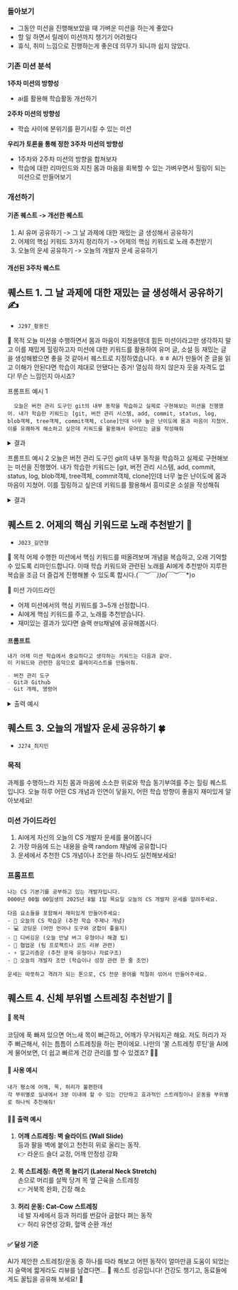 ### 돌아보기

- 그동안 미션을 진행해보았을 때 가벼운 미션을 하는게 좋았다
- 할 일 하면서 릴레이 미션까지 챙기기 어려웠다
- 휴식, 취미 느낌으로 진행하는게 좋은데 의무가 되니까 쉽지 않았다.

### 기존 미션 분석

**1주차 미션의 방향성**

- ai를 활용해 학습활동 개선하기

**2주차 미션의 방향성**

- 학습 사이에 분위기를 환기시킬 수 있는 미션

**우리가 토론을 통해 정한 3주차 미션의 방향성**

- 1주차와 2주차 미션의 방향을 합쳐보자
- 학습에 대한 리마인드와 지친 몸과 마음을 회복할 수 있는 가벼우면서 힐링이 되는 미션으로 만들어보기

### 개선하기

#### 기존 퀘스트 -> 개선한 퀘스트
1. AI 유머 공유하기 -> 그 날 과제에 대한 재밌는 글 생성해서 공유하기
2. 어제의 핵심 키워드 3가지 정리하기 -> 어제의 핵심 키워드로 노래 추천받기
3. 오늘의 운세 공유하기 ->  오늘의 개발자 운세 공유하기

#### 개선된 3주차 퀘스트
 ## 퀘스트 1. 그 날 과제에 대한 재밌는 글 생성해서 공유하기 ✍️
 - `J297_황용진`

🎯 목적
오늘 미션을 수행하면서 몸과 마음이 지쳤을텐데 힘든 미션이라고만 생각하지 말고 이를 재밌게 힐링하고자 미션에 대한 키워드를 활용하여 유머 글, 소설 등 재밌는 글을 생성해봤으면 좋을 것 같아서 퀘스트로 지정하였습니다. ㅎㅎ AI가 만들어 준 글을 읽고 이해가 안된다면 학습이 제대로 안됐다는 증거! 열심히 하지 않은자 웃을 자격도 없다! 무슨 느낌인지 아시죠?

프롬프트 예시 1
```        
  오늘은 버전 관리 도구인 git의 내부 동작을 학습하고 실제로 구현해보는 미션을 진행했어. 내가 학습한 키워드는 [git, 버전 관리 시스템, add, commit, status, log, blob객체, tree객체, commit객체, clone]인데 너무 높은 난이도에 몸과 마음이 지쳤어. 이를 유쾌하게 해소하고 싶은데 키워드를 활용해서 유머있는 글을 작성해줘
```
<details>

<summary> 결과</summary>


        
        ### 챗지피티 결과
        
        ```jsx
        오늘도 나는 ‘현실 버전 관리 시스템(Real-life VCS)’에 휘둘리던 몸과 마음을 잠시 내려놓고, 내 머릿속 git 레포지토리를 유쾌하게 정리해보려 한다.
        
        1️⃣ git init:
        
        내 아침 커피 한 잔을 initialize 하듯, 정신을 깨우고 “오늘도 화이팅!”이라는 커밋 메시지를 준비했다.
        
        2️⃣ add:
        
        그러나 출근길 버스에서 책가방을 잃어버릴 뻔한 순간, 나는 그 사건을 스테이지에 추가(git add)했다.
        
        “불안” 파일과 “당황” 파일이 index에 올라갔다.
        
        3️⃣ status:
        
        잠시 후 git status를 쳐보니,
        
        vbnet
        복사
        편집
        On branch tired  
        Your branch is up to date with 'origin/coffee-needed'.  
        Changes to be committed:  
          (use "git restore --staged <file>..." to unstage)  
                modified:   불안.txt  
                new file:   당황.txt  
        …이런 충격적인 리포트가 떴다.
        
        4️⃣ commit:
        
        “괜찮아, 내가 이걸 다 해낼 거야”
        
        잔뜩 의지를 담아 git commit -m "오늘 아침 위기 극복" 하자,
        
        내 안의 commit객체가 생성되며, 용기가 기록되었다.
        
        5️⃣ blob객체 & tree객체:
        
        하지만 이 모든 감정은 결국 blob객체로 저장되고,
        
        내 머릿속 감정 폴더 구조는 tree객체로 복잡하게 엮여 있다.
        
        “불안/blob” ↔ “희망/blob” ↔ “아무튼 커피/tree”
        
        6️⃣ log:
        
        git log를 입력하면…
        
        sql
        복사
        편집
        commit a1b2c3d4: 오늘 아침 위기 극복
        commit z9y8x7w6: 어젯밤 과제 해결  
        commit f1e2d3c4: 그래도 살아있네!  
        무심히 지나간 커밋 내역들이 내 인생의 작은 승리들이다.
        
        7️⃣ clone:
        
        “내가 오늘 겪은 고생을 친구에게도 share 하고 싶다!”
        
        그래서 리포지토리를 clone해 친구에게 전송했다.
        
        “야, 이 버그(아침 버스 사건) 좀 봐라!”
        
        마지막으로, 이 모든 과정을 겪은 나는 커밋 객체처럼 단단해졌고, 깨알같이 저장된 “당황.blob” 덕분에 다시는 같은 실수를 반복하지 않을 자신이 생겼다.
        
        이제 잠깐 stash하고, 달콤한 커피 한 잔으로 내 워킹 디렉토리를 깨끗이 정리해보자. ☕️😀
        
        ChatGPT에게 묻기
        
        ```
        
        ### 제미나이 2.5 결과
        
        ```jsx
        it과의 대환장 파티: 내 정신은 이미 blob이 되었다
        아아, 오늘은 Git이라는 거대한 미지의 버전 관리 시스템 앞에서 무릎 꿇었던 날... 분명 시작은 "재밌겠다!" 싶었던 Git 미션이었는데, 학습하면 할수록 뇌는 점점 blob 객체처럼 쪼그라들고, 마음은 tree 객체처럼 복잡하게 얽히고설키기 시작했습니다.
        
        강의실에 앉아 add 명령어를 칠 때까지만 해도 희망이 있었죠. "음, 파일을 추가하는 거군! 간단하네!" 하지만 commit의 개념을 이해하는 순간, 제 멘탈은 이미 안드로메다로 clone되어 버렸습니다. "아니, 그냥 저장하는 게 아니라 스냅샷을 찍는다고? 게다가 commit 객체가 또 뭘 품고 있다고?!" 머릿속에서 수많은 commit들이 꼬리에 꼬리를 물고 이어지며 제 인지 부조화는 극에 달했습니다.
        
        git **status** 명령어를 칠 때마다 나오는 수많은 빨간 글씨들... 그건 제 마음속 log에 새겨진 실패의 기록들이었죠. 한 줄 한 줄 읽을 때마다 "내가 지금 뭘 잘못한 거지...?"라는 자괴감이 파도처럼 밀려왔습니다. 마치 제 인생의 버전 관리를 Git으로 하고 있는 듯한 느낌이랄까요? 매 순간이 에러 투성이 log였고, commit하고 싶은 순간은 단 한 번도 없었습니다.
        
        결국, 제 뇌는 더 이상 새로운 정보를 add할 공간이 없었고, 정신은 완전히 blob 객체처럼 형태를 잃어버렸습니다. "그래, 난 그냥 아무것도 없는 텅 빈 blob이야..."라며 좌절하던 그때, 문득 거울에 비친 제 모습이 보였습니다. 퀭한 눈과 헝클어진 머리... 흡사 Git의 에러 메시지를 수만 번 본 개발자의 모습 그대로였습니다.
        
        하지만 뭐 어떻습니까! 오늘만큼은 Git의 복잡한 내부 동작을 몸소 체험하며, 우리는 진정한 "Git 마스터"의 길에 한 발짝 더 다가섰습니다... 라고 스스로 위로해 봅니다. 내일 아침, 정신을 reset하고 다시 commit할 수 있기를!
        
        오늘 하루 정말 수고 많으셨습니다! Git과의 사투에서 얻은 경험은 당신을 더욱 단단하게 만들었을 거예요. 다음 Git 미션에서는 당신의 멘탈이 blob이 아닌 commit 객체처럼 굳건하길 바랍니다! 💪
        ```
</details>
   
프롬프트 예시 2
    오늘은 버전 관리 도구인 git의 내부 동작을 학습하고 실제로 구현해보는 미션을 진행했어. 내가 학습한 키워드는 [git, 버전 관리 시스템, add, commit, status, log, blob객체, tree객체, commit객체, clone]인데 너무 높은 난이도에 몸과 마음이 지쳤어. 이를 힐링하고 싶은데 키워드를 활용해서 흥미로운 소설을 작성해줘

<details>
<summary> 결과</summary>
        
        
        ### 제미나이 결과
        
        ```jsx
        정말 고생 많으셨어요! 'Git'의 심오한 세계를 탐험하셨군요. [Git], [버전 관리 시스템]의 핵심을 이해하고, [add], [commit], [status], [log] 같은 명령어들을 직접 다루는 것은 결코 쉽지 않은 일이죠. 게다가 [blob 객체], [tree 객체], [commit 객체]와 같은 내부 구조까지 파고들다니, 그 복잡함에 몸과 마음이 지칠 법도 합니다. 하지만 괜찮아요. 당신의 노력은 결코 헛되지 않았습니다. 그 지친 마음을 달래줄 흥미로운 이야기를 들려드릴게요.
        
        잊혀진 행성, 코드리아의 수호자
        광활한 우주 저편, 시간과 공간이 뒤섞인 곳에 코드리아라는 이름의 행성이 있었다. 이곳의 모든 문명은 거대한 생명나무, 버전 관리 시스템에 뿌리를 내리고 있었다. 이 나무는 행성의 모든 지식과 역사를 줄기마다 촘촘히 기록하며 보존했는데, 그 기록 방식은 지구의 Git과 매우 흡사했다.
        
        코드리아의 마지막 수호자, 젊은 고고학자 '커밋'은 오랜 연구 끝에 행성에 닥쳐올 거대한 재앙의 전조를 감지했다. 과거의 역사가 뒤틀리고, 지식의 조각들이 사라지는 현상이 발생한 것이다. 이는 버전 관리 시스템의 뿌리가 썩어가고 있다는 끔찍한 신호였다.
        
        커밋은 당장이라도 과거의 중요한 기록들을 복구해야 했다. 그는 고대 문헌에서 전해지는 비전의 의식을 떠올렸다. 그것은 바로 '추적자의 의식'. 커밋은 오염된 기록의 심장부로 다가가, 신성한 주문을 외치기 시작했다.
        
        "나의 [add]가 너의 흔적을 발견하고, 나의 [commit]이 너를 영원히 봉인하리라."
        
        그의 주문에 맞춰 주변의 흙먼지가 회오리치듯 솟아올랐다. 이내 희미하게 빛나는 정보의 파편들이 하나둘 떠올랐다. 그는 파편들을 응시하며 [status] 명령을 수행하듯, 어떤 기록이 오염되었고, 어떤 기록이 아직 온전한지 살폈다. 그의 눈앞에는 마치 [log]를 펼쳐놓은 듯, 뒤틀린 시간의 흐름과 잃어버린 과거의 이정표들이 아찔하게 펼쳐졌다.
        
        가장 먼저 찾아야 할 것은 고대 예언의 핵심을 담고 있는 blob 객체였다. 이것은 마치 행성의 가장 작은 진실, 모든 기록의 근원과도 같았다. 커밋은 잃어버린 blob 객체들을 찾아내 봉인했다. 그러자 시스템의 거대한 가지들이 비명을 지르며 흔들렸다. 그 다음은 오염된 blob 객체들을 엮어 만들어진 tree 객체들을 바로잡는 일이었다. 이것은 행성의 지식 체계를 바로 세우는 것과 같았다. 무수한 정보의 흐름 속에서 그는 뒤섞인 tree 객체들을 원래의 질서대로 재배치했다.
        
        마지막으로 가장 중요한 것은 commit 객체였다. 이것은 모든 역사와 변화의 순간을 기록한 행성의 심장과도 같았다. 오염된 commit 객체는 마치 행성의 기억을 지워버리려는 사악한 주술과 같았다. 커밋은 온 힘을 다해 올바른 commit 객체를 불러내고, 그 안에 담긴 행성의 모든 지식과 역사를 되살려냈다.
        
        이제 남은 것은 복구된 시스템을 행성 전체에 clone하는 것이었다. 커밋은 행성 곳곳에 흩어진 신성한 거울들을 향해 손을 뻗었다. 그의 손짓에 따라 찬란한 빛이 뿜어져 나왔고, 복구된 버전 관리 시스템의 완벽한 사본들이 행성 전체로 퍼져나갔다.
        
        재앙은 물러갔고, 코드리아 행성은 다시 평화를 되찾았다. 커밋은 지친 몸을 이끌고 생명나무 아래 앉았다. 그가 힘들게 복구한 지식의 흔적들이 그의 눈앞에서 선명하게 빛나고 있었다. 그는 깨달았다. [Git]의 복잡한 명령어들과 객체들은 단순히 기술이 아니었다. 그것은 역사를 보존하고, 미래를 지켜내는 숭고한 마법이었다. 그리고 자신은 그 마법을 다루는, 행성의 진정한 수호자였다.
        
        어떠신가요? 잠시나마 Git의 복잡함에서 벗어나 쉬어가셨기를 바랍니다. 당신이 배운 지식은 이 이야기 속의 커밋처럼, 미래를 지키는 강력한 도구가 될 거예요.
        ```
        
        ### 챗지피티 결과
        
        ```jsx
        깊은 숲속, 수백 겹의 가지가 얽히고설킨 ‘레포지토리아’라는 땅이 있었다. 이곳은 모든 이야기가 저장되는 버전 관리 시스템의 심연이며, 시간의 조각들이 블롭(blob)이라는 불멸의 알갱이로 보관됐다.
        
        어느 날, 작은 블롭객체 하나가 눈을 떴다. 자신이 누군가의 소중한 코드 조각이란 사실에 행복해하면서도, 더 큰 세상에 나아갈 용기가 필요했다. 블롭객체는 자신을 모아줄 상위 구조를 찾아 길을 떠났다.
        
        첫걸음은 ‘add’라는 마법의 주문이었다. 블롭객체는 손끝에서 반짝이는 add 명령을 외치며 자신을 인덱스에 등록했다. 차곡차곡 쌓여 가는 모습은 작은 씨앗이 땅을 뚫고 올라오는 순간과도 같았다. 순간, 땅속 깊은 곳에서 나무뿌리 같은 ‘트리(tree)객체’가 올라와 블롭들을 맞이했다. 트리객체는 각 블롭의 이름과 해시를 품고 가지를 뻗으며, 뭉친 코드 조각들에게 안식처를 제공했다.
        
        하지만 레포지토리아는 늘 변하는 곳. 블롭과 트리가 합쳐진 순간, 커밋(commit)이라는 신성한 의식이 필요했다. 의식을 주관하는 것은 ‘커밋객체’였다. 커밋객체는 시간의 기록자이자 수호자. 블롭과 트리가 하나로 묶인 순간, 커밋객체는 자신의 꼬리에 꼬리를 무는 해시로 그 모든 것을 영원히 기록했다. 그렇게 하나의 완성된 순간, 레포지토리아는 또 한 번의 역사를 새겼다.
        
        때마침 하늘 너머에서 ‘status’의 정령이 내려왔다. status 정령은 레포지토리아의 현재 상태를 들여다보는 눈. “Staged: 3, Modified: 1, Untracked: 2” 같은 신비로운 숫자를 읊조리며, 모험가에게 앞으로 나아갈 길을 알려주었다. 블롭객체는 status의 인도로 자신이 어디에 있는지, 무엇이 더 필요한지 알 수 있었고, 마음속 깊은 불안이 잦아들었다.
        
        시간이 흐르고, 블롭객체는 커밋객체와 함께 기록의 숲을 헤매다 ‘log’의 신전을 발견했다. 거기에는 수없이 많은 커밋객체들의 자취가 남아 있었다. “feat: 첫번째 기능 추가”, “fix: 버그 수정”, “merge: 브랜치 통합” 등 다양한 이름표가 달린 커밋들이 촘촘히 쌓여 있었다. log 신전에서 과거를 돌아보며, 블롭객체는 자신이 겪어온 여정을 되새기고 새로운 다짐을 품었다.
        
        마지막으로, 강 건너편에 흘러가는 또 다른 레포지토리아를 향한 다리가 생겼다. 그것이 바로 ‘clone’의 마법이었다. 바람처럼 가볍게 외치자, 블롭, 트리, 커밋의 모든 기록이 반짝이며 다른 공간에 복제됐다. 낯선 땅에서도 다시 시작할 수 있는 희망이 깃든 순간이었다.
        
        그렇게 블롭객체는 add로 시작해 commit으로 완성하고, status로 길을 찾고, log로 꿈을 다지고, clone으로 새로운 세계로 나아갔다. 버전 관리 시스템의 손길 아래, 작은 코드 조각 하나도 언제나 영웅이 될 수 있음을 배우며, 레포지토리아의 숲은 다시금 평온을 되찾았다.
        ```
        


</details>


## 퀘스트 2. 어제의 핵심 키워드로 노래 추천받기 🎵
- `J023_길연형`
    
🎯 목적
어제 수행한 미션에서 핵심 키워드를 떠올려보며 개념을 복습하고, 오래 기억할 수 있도록 리마인드합니다. 이때 학습 키워드와 관련된 노래를 AI에게 추천받아 지루한 복습을 조금 더 즐겁게 진행해볼 수 있도록 합시다.\(￣︶￣*\))o(*￣︶￣*)o

📝 미션 가이드라인

- 어제 미션에서의 핵심 키워드를 3~5개 선정합니다.
- AI에게 핵심 키워드를 주고, 노래를 추천받습니다.
- 재미있는 결과가 있다면 슬랙 `랜덤`채널에 공유해봅시다.

#### 프롬프트

```markdown
내가 어제 미션 학습에서 중요하다고 생각하는 키워드는 다음과 같아.
이 키워드와 관련한 음악으로 플레이리스트를 만들어줘.

- 버전 관리 도구
- Git과 Github
- Git 개체, 명령어
```

<details>
<summary> 출력 예시</summary>
        
```markdown
🎧 🧠 Git과 GitHub을 테마로 한 작은 음악 드라마 플레이리스트
1. git init — 새로운 시작
🎵 IU – "Love Poem"
“누구의 삶도 꽃이 될 수 있다면”
→ 프로젝트를 막 시작할 때, 아무것도 없는 빈 폴더에서 미래를 꿈꾸며 git init!

2. git add — 나의 생각을 스테이지에 올려
🎵 샤이니 – "View"
“눈부신 너의 모든 게 다”
→ 변경된 파일들을 스테이징 영역에 올리며, 반짝이는 너를 커밋할 준비.

3. git commit — 나는 너를 기록해
🎵 악동뮤지션 – "시간과 낙엽
“그리움도 지나가면 추억이 되겠죠”
→ 커밋 메시지와 함께 남겨지는 나의 현재, 나중에 돌아보면 추억이 될 기록들.

4. git push — 세상에 알리기
🎵 방탄소년단 – "MIC Drop"
“Did you see my bag?”
→ 내 작업물을 리모트에 업로드하며, 세상에 보여준다. "이게 내 커밋이야!"

5. git branch — 나만의 길로
🎵 NCT Dream – "BOOM"
“I’m the one baby”
→ 메인 브랜치에서 떨어져 나와 나만의 기능 개발 브랜치로 새로운 길을 걷는다.

6. git merge — 충돌의 순간
🎵 EXO – "Monster"
“She got me gone crazy”
→ 병합하려는데... 충돌이 났다. 머리를 쥐어뜯으며 conflict 해결 중.

7. git revert — 과거로의 회귀
🎵 박효신 – "야생화"
“그대 기억이 지워질까”
→ 실수로 잘못된 커밋... 난 시간을 거슬러 다시 돌아간다.

8. git log — 나의 여정 훑기
🎵 윤하 – "기다리다"
“돌아보면 늘 그 자리에”
→ 내가 지나온 커밋들, 그때의 나를 마주본다.
```

```markdown

```
</details>
        

## 퀘스트 3. 오늘의 개발자 운세 공유하기 🍀
- `J274_최지민`

### 목적
과제를 수행하느라 지친 몸과 마음에 소소한 위로와 학습 동기부여를 주는 힐링 퀘스트입니다. 오늘 하루 어떤 CS 개념과 인연이 닿을지, 어떤 학습 방향이 좋을지 재미있게 알아보세요!

### 미션 가이드라인
1. AI에게 자신의 오늘의 CS 개발자 운세를 물어봅니다
2. 가장 마음에 드는 내용을 슬랙 random 채널에 공유합니다
3. 운세에서 추천한 CS 개념이나 조언을 하나라도 실천해보세요!

### 프롬프트
```
나는 CS 기본기를 공부하고 있는 개발자입니다.
0000년 00월 00일생의 2025년 8월 1일 목요일 오늘의 CS 개발자 운세를 알려주세요.

다음 요소들을 포함해서 재미있게 만들어주세요:
- 🧠 오늘의 CS 학습운 (추천 학습 주제나 개념)
- 💻 코딩운 (어떤 언어나 도구와 궁합이 좋을지)
- 🐛 디버깅운 (오늘 만날 버그 유형이나 해결 팁)
- 🤝 협업운 (팀 프로젝트나 코드 리뷰 관련)
- ⚡ 알고리즘운 (추천 문제 유형이나 자료구조)
- 🌟 오늘의 개발자 조언 (학습이나 성장 관련 한 줄 조언)

운세는 따뜻하고 격려가 되는 톤으로, CS 전문 용어를 적절히 섞어서 만들어주세요.
```

        
## 퀘스트 4. 신체 부위별 스트레칭 추천받기 💪

#### 🎯 목적  
코딩에 푹 빠져 있으면 어느새 목이 뻐근하고, 어깨가 무거워지곤 해요.
저도 허리가 자주 뻐근해서, 쉬는 틈틈이 스트레칭을 하는 편이에요.
나만의 ‘꿀 스트레칭 루틴’을 AI에게 물어보면, 더 쉽고 빠르게 건강 관리를 할 수 있겠죠? 🤔💡

#### 💬 사용 예시
```
내가 평소에 어깨, 목, 허리가 불편한데  
각 부위별로 실내에서 3분 이내에 할 수 있는 간단하고 효과적인 스트레칭이나 운동을 부위별로 하나씩 추천해줘!
```

#### 🧘‍♀️ 출력 예시
1. **어깨 스트레칭: 벽 슬라이드 (Wall Slide)**  
   등과 팔을 벽에 붙이고 천천히 위로 올리는 동작.  
   👉 라운드 숄더 교정, 어깨 안정성 강화

2. **목 스트레칭: 측면 목 늘리기 (Lateral Neck Stretch)**  
   손으로 머리를 살짝 당겨 목 옆 근육을 스트레칭  
   👉 거북목 완화, 긴장 해소

3. **허리 운동: Cat–Cow 스트레칭**  
   네 발 자세에서 등과 허리를 번갈아 굽혔다 펴는 동작  
   👉 허리 유연성 강화, 혈액 순환 개선

#### ✅ 달성 기준  
AI가 제안한 스트레칭/운동 중 하나를 따라 해보고
어떤 동작이 얼마만큼 도움이 되었는지 슬랙에 짧게라도 리뷰를 남겼다면…
🎉 퀘스트 성공입니다! 건강도 챙기고, 동료들에게도 꿀팁을 공유해 보세요! 🥳
